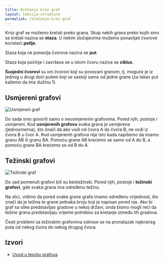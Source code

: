 ```yaml
---
title: Kretanje kroz graf
layout: lekcija-strukture
permalink: /kretanje-kroz-graf
---
```


Kroz graf se možemo kretati preko grana. Skup nekih grana preko kojih smo se kretali naziva se **staza**. U nekim slučajevima možemo ponavljati čvorove koristeći **petlje**. 

Staza koja ne ponavlja čvorove naziva se **put**. 

Staza koja počinje i završava se u istom čvoru naziva se **ciklus**.

**Susjedni čvorovi** su oni čvorovi koji su povezani granom, tj. moguće je iz jednog u drugi doći putem koji se sastoji samo od jedne grane (za takav put kažemo da ima dužinu 1).

## Usmjereni grafovi

![Usmjereni graf](https://upload.wikimedia.org/wikipedia/commons/thumb/2/23/Directed_graph_no_background.svg/300px-Directed_graph_no_background.svg.png)

Do sada smo govorili samo o neusmjerenim grafovima. Pored njih, postoje i usmjereni. Kod **usmjerenih grafova** svaka grana je usmjerena (jednosmerna), što znači da ako vodi od čvora A do čvora B, ne vodi iz čvora B u čvor A. Kod usmjerenih grafova nije isto kada napišemo da imamo granu AB ili granu BA. Pomoću grane AB krećemo se samo od A do B, a pomoću grane BA krećemo se od B do A.

## Težinski grafovi

![Težinski graf](https://upload.wikimedia.org/wikipedia/commons/thumb/b/bc/CPT-Graphs-directed-weighted-ex1.svg/268px-CPT-Graphs-directed-weighted-ex1.svg.png)

Do sad pomenuti grafovi bili su bestežinski. Pored njih, postoje i **težinski grafovi**, gde svaka grana ima određenu težinu.

Na slici, vidimo da pored svake grane grafa imamo određenu vrijednost, što znači da je težina te grane jednaka broju koji je napisan pored nje. Ako bi graf sa slike predstavljao gradove u nekoj državi, onda bismo mogli reći da težine grana predstavljaju vrijeme potrebno za kretanje između tih gradova.

Česti problemi sa težinskim grafovima odnose se na pronalazak najkraćeg puta od nekog čvora do nekog drugog čvora.

## Izvori

- [Uvod u teoriju grafova](http://boljiprogramer.com/napredno-programiranje/algoritmi-sa-grafovima/uvod-u-teoriju-grafova/)

